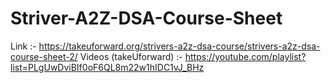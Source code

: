 # Striver-A2Z-DSA-Course-Sheet
Link :- https://takeuforward.org/strivers-a2z-dsa-course/strivers-a2z-dsa-course-sheet-2/
Videos (takeUforward) :- https://youtube.com/playlist?list=PLgUwDviBIf0oF6QL8m22w1hIDC1vJ_BHz

